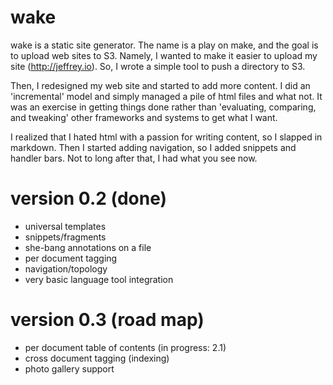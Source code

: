 wake
====

wake is a static site generator. The name is a play on make, and the goal
is to upload web sites to S3. Namely, I wanted to make it easier to upload
my site (http://jeffrey.io). So, I wrote a simple tool to push a directory
to S3.

Then, I redesigned my web site and started to add more content. I did an
'incremental' model and simply managed a pile of html files and what not. It was an
exercise in getting things done rather than 'evaluating, comparing, and tweaking'
other frameworks and systems to get what I want.

I realized that I hated html with a passion for writing content, so I slapped in
markdown. Then I started adding navigation, so I added snippets and handler bars.
Not to long after that, I had what you see now.

version 0.2 (done)
==================
* universal templates
* snippets/fragments
* she-bang annotations on a file
* per document tagging
* navigation/topology
* very basic language tool integration

version 0.3 (road map)
=====================
* per document table of contents (in progress: 2.1)
* cross document tagging (indexing)
* photo gallery support

